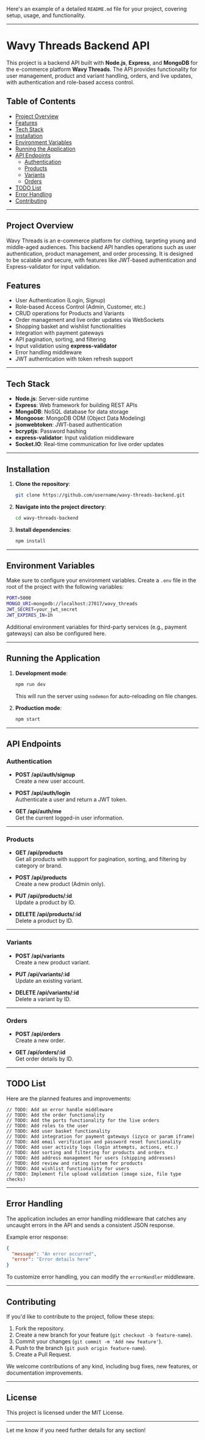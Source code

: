 Here's an example of a detailed `README.md` file for your project, covering setup, usage, and functionality.

---

# **Wavy Threads Backend API**

This project is a backend API built with **Node.js**, **Express**, and **MongoDB** for the e-commerce platform **Wavy Threads**. The API provides functionality for user management, product and variant handling, orders, and live updates, with authentication and role-based access control.

## **Table of Contents**

- [Project Overview](#project-overview)
- [Features](#features)
- [Tech Stack](#tech-stack)
- [Installation](#installation)
- [Environment Variables](#environment-variables)
- [Running the Application](#running-the-application)
- [API Endpoints](#api-endpoints)
  - [Authentication](#authentication)
  - [Products](#products)
  - [Variants](#variants)
  - [Orders](#orders)
- [TODO List](#todo-list)
- [Error Handling](#error-handling)
- [Contributing](#contributing)

---

## **Project Overview**

Wavy Threads is an e-commerce platform for clothing, targeting young and middle-aged audiences. This backend API handles operations such as user authentication, product management, and order processing. It is designed to be scalable and secure, with features like JWT-based authentication and Express-validator for input validation.

## **Features**

- User Authentication (Login, Signup)
- Role-based Access Control (Admin, Customer, etc.)
- CRUD operations for Products and Variants
- Order management and live order updates via WebSockets
- Shopping basket and wishlist functionalities
- Integration with payment gateways
- API pagination, sorting, and filtering
- Input validation using **express-validator**
- Error handling middleware
- JWT authentication with token refresh support

---

## **Tech Stack**

- **Node.js**: Server-side runtime
- **Express**: Web framework for building REST APIs
- **MongoDB**: NoSQL database for data storage
- **Mongoose**: MongoDB ODM (Object Data Modeling)
- **jsonwebtoken**: JWT-based authentication
- **bcryptjs**: Password hashing
- **express-validator**: Input validation middleware
- **Socket.IO**: Real-time communication for live order updates

---

## **Installation**

1. **Clone the repository**:

   ```bash
   git clone https://github.com/username/wavy-threads-backend.git
   ```

2. **Navigate into the project directory**:

   ```bash
   cd wavy-threads-backend
   ```

3. **Install dependencies**:

   ```bash
   npm install
   ```

---

## **Environment Variables**

Make sure to configure your environment variables. Create a `.env` file in the root of the project with the following variables:

```bash
PORT=5000
MONGO_URI=mongodb://localhost:27017/wavy_threads
JWT_SECRET=your_jwt_secret
JWT_EXPIRES_IN=1h
```

Additional environment variables for third-party services (e.g., payment gateways) can also be configured here.

---

## **Running the Application**

1. **Development mode**:

   ```bash
   npm run dev
   ```

   This will run the server using `nodemon` for auto-reloading on file changes.

2. **Production mode**:

   ```bash
   npm start
   ```

---

## **API Endpoints**

### **Authentication**

- **POST /api/auth/signup**  
  Create a new user account.

- **POST /api/auth/login**  
  Authenticate a user and return a JWT token.

- **GET /api/auth/me**  
  Get the current logged-in user information.

---

### **Products**

- **GET /api/products**  
  Get all products with support for pagination, sorting, and filtering by category or brand.

- **POST /api/products**  
  Create a new product (Admin only).

- **PUT /api/products/:id**  
  Update a product by ID.

- **DELETE /api/products/:id**  
  Delete a product by ID.

---

### **Variants**

- **POST /api/variants**  
  Create a new product variant.

- **PUT /api/variants/:id**  
  Update an existing variant.

- **DELETE /api/variants/:id**  
  Delete a variant by ID.

---

### **Orders**

- **POST /api/orders**  
  Create a new order.

- **GET /api/orders/:id**  
  Get order details by ID.

---

## **TODO List**

Here are the planned features and improvements:

```plaintext
// TODO: Add an error handle middleware
// TODO: Add the order functionality
// TODO: Add the ports functionality for the live orders
// TODO: Add roles to the user
// TODO: Add user basket functionality
// TODO: Add integration for payment gateways (izyco or param iframe)
// TODO: Add email verification and password reset functionality
// TODO: Add user activity logs (login attempts, actions, etc.)
// TODO: Add sorting and filtering for products and orders
// TODO: Add address management for users (shipping addresses)
// TODO: Add review and rating system for products
// TODO: Add wishlist functionality for users
// TODO: Implement file upload validation (image size, file type checks)
```

---

## **Error Handling**

The application includes an error handling middleware that catches any uncaught errors in the API and sends a consistent JSON response.

Example error response:

```json
{
  "message": "An error occurred",
  "error": "Error details here"
}
```

To customize error handling, you can modify the `errorHandler` middleware.

---

## **Contributing**

If you'd like to contribute to the project, follow these steps:

1. Fork the repository.
2. Create a new branch for your feature (`git checkout -b feature-name`).
3. Commit your changes (`git commit -m 'Add new feature'`).
4. Push to the branch (`git push origin feature-name`).
5. Create a Pull Request.

We welcome contributions of any kind, including bug fixes, new features, or documentation improvements.

---

## **License**

This project is licensed under the MIT License.

---

Let me know if you need further details for any section!
